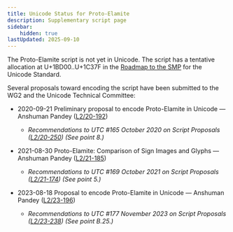 ```yaml
---
title: Unicode Status for Proto-Elamite
description: Supplementary script page
sidebar:
    hidden: true
lastUpdated: 2025-09-10
---
```


The Proto-Elamite script is not yet in Unicode. The script has a tentative allocation at U+1BD00..U+1C37F in the [Roadmap to the SMP](http://www.unicode.org/roadmaps/smp/) for the Unicode Standard.

[comment]: # (end of intro)

[comment]: # (start of blocks)



[comment]: # (end of blocks)

[comment]: # (start of chars)



[comment]: # (end of chars)

[comment]: # (start of rest)

Several proposals toward encoding the script have been submitted to the WG2 and the Unicode Technical Committee:

- 2020-09-21 Preliminary proposal to encode Proto-Elamite in Unicode — Anshuman Pandey ([L2/20-192](http://www.unicode.org/cgi-bin/GetMatchingDocs.pl?L2/20-192))

  - _Recommendations to UTC #165 October 2020 on Script Proposals ([L2/20-250](http://www.unicode.org/L2/L2020/20250-script-adhoc-rept.pdf)) (See point 8.)_

- 2021-08-30 Proto-Elamite: Comparison of Sign Images and Glyphs — Anshuman Pandey ([L2/21-185](http://www.unicode.org/cgi-bin/GetMatchingDocs.pl?L2/21-185))

  - _Recommendations to UTC #169 October  2021 on Script Proposals ([L2/21-174](http://www.unicode.org/L2/L2021/21174-script-adhoc-rept.pdf)) (See point 5.)_

- 2023-08-18 Proposal to encode Proto-Elamite in Unicode — Anshuman Pandey ([L2/23-196](http://www.unicode.org/cgi-bin/GetMatchingDocs.pl?L2/23-196))

  - _Recommendations to UTC #177 November 2023 on Script Proposals ([L2/23-238](http://www.unicode.org/cgi-bin/GetMatchingDocs.pl?L2/23-238)) (See point B.25.)_
